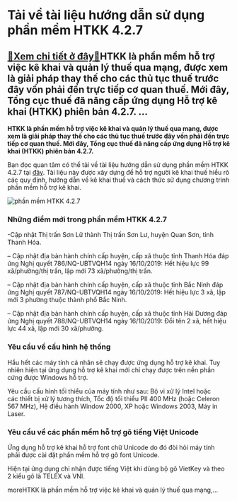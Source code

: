 Tải về tài liệu hướng dẫn sử dụng phần mềm HTKK 4.2.7
=====================================================

[:gift:Xem chi tiết ở đây:gift:](https://hddtvn.com/tai-ve-tai-lieu-huong-dan-su-dung-phan-mem-htkk-4-2-7/)HTKK là phần mềm hỗ trợ việc kê khai và quản lý thuế qua mạng, được xem là giải pháp thay thế cho các thủ tục thuế trước đây vốn phải đến trực tiếp cơ quan thuế. Mới đây, Tổng cục thuế đã nâng cấp ứng dụng Hỗ trợ kê khai (HTKK) phiên bản 4.2.7. …
------------------------------------------------------------------------------------------------------------------------------------------------------------------------------------------------------------------------------------------------------

****HTKK là phần mềm hỗ trợ việc kê khai và quản lý thuế qua mạng, được xem là giải pháp thay thế cho các thủ tục thuế trước đây vốn phải đến trực tiếp cơ quan thuế. Mới đây, Tổng cục thuế đã nâng cấp ứng dụng Hỗ trợ kê khai (HTKK) phiên bản 4.2.7.****


Bạn đọc quan tâm có thể tải về tài liệu hướng dẫn sử dụng phần mềm HTKK 4.2.7 tại [đây](https://www.mediafire.com/file/h9upgaexaq45t76/TaiLieu-HDSD-HTKK-V4-2-7.pdf/file). Tài liệu này được xây dựng để hỗ trợ người kê khai thuế hiểu rõ các quy định, hướng dẫn về kê khai thuế và cách thức sử dụng chương trình phần mềm hỗ trợ kê khai.


![phần mềm HTKK 4.2.7](https://hddtvn.com/wp-content/uploads/2021/01/phan-mem-htkk-3-8-6.jpg)


### **Những điểm mới trong phần mềm HTKK 4.2.7**


-Cập nhật Thị trấn Sơn Lữ thành Thị trấn Sơn Lư, huyện Quan Sơn, tỉnh Thanh Hóa.


– Cập nhật địa bàn hành chính cấp huyện, cấp xã thuộc tỉnh Thanh Hóa đáp ứng Nghị quyết 786/NQ-UBTVQH14 ngày 16/10/2019: Hết hiệu lực 99 xã/phường/thị trấn, lập mới 73 xã/phường/thị trấn.


– Cập nhật địa bàn hành chính cấp huyện, cấp xã thuộc tỉnh Bắc Ninh đáp ứng Nghị quyết 787/NQ-UBTVQH14 ngày 16/10/2019: Hết hiệu lực 3 xã, lập mới 3 phường thuộc thành phố Bắc Ninh.


– Cập nhật địa bàn hành chính cấp huyện, cấp xã thuộc tỉnh Hải Dương đáp ứng Nghị quyết 788/NQ-UBTVQH14 ngày 16/10/2019: Đổi tên 2 xã, hết hiệu lực 44 xã, lập mới 30 xã/phường.


### **Yêu cầu về cấu hình hệ thống**


Hầu hết các máy tính cá nhân sẽ chạy được ứng dụng hỗ trợ kê khai. Tuy nhiên hiện tại ứng dụng hỗ trợ kê khai mới chỉ chạy được trên nền phần cứng được Windows hỗ trợ.


Yêu cầu cấu hình tối thiểu của máy tính như sau: Bộ vi xử lý Intel hoặc các thiết bị xử lý tương thích, Tốc độ tối thiểu PII 400 MHz (hoặc Celeron 567 MHz), Hệ điều hành Window 2000, XP hoặc Windows 2003, Máy in Laser.


### **Yêu cầu về các phần mềm hỗ trợ gõ tiếng Việt Unicode**


Ứng dụng hỗ trợ kê khai hỗ trợ font chữ Unicode do đó đòi hỏi máy tính phải được cài đặt phần mềm hỗ trợ gõ font Unicode.


Hiện tại ứng dụng chỉ nhận được tiếng Việt khi dùng bộ gõ VietKey và theo 2 kiểu gõ là TELEX và VNI.



moreHTKK là phần mềm hỗ trợ việc kê khai và quản lý thuế qua mạng,…

